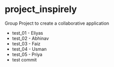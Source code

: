 # project_inspirely

Group Project to create a collaborative application

- test_01 - Eliyas
- test_02 - Abhinav
- test_03 - Faiz
- test_04 - Usman
- test_05 - Priya
- test commit